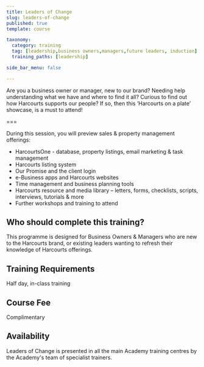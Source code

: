```yaml
---
title: Leaders of Change
slug: leaders-of-change
published: true
template: course

taxonomy:
  category: training
  tag: [leadership,business owners,managers,future leaders, induction]
  training_paths: [leadership]

side_bar_menu: false

---
```


Are you a business owner or manager, new to our brand? Needing help understanding what we have and where to find it all? Curious to find out how Harcourts supports our people? If so, then this ‘Harcourts on a plate’ showcase, is a must to attend!

===

During this session, you will preview sales & property management offerings:
-	HarcourtsOne - database, property listings, email marketing & task management 
-	Harcourts listing system
-	Our Promise and the client login
-	e-Business apps and Harcourts websites 
-	Time management and business planning tools
-	Harcourts resource and media library – letters, forms, checklists, scripts, interviews, tutorials & more
-	Further workshops and training to attend

## Who should complete this training?
This programme is designed for Business Owners & Managers who are new to the Harcourts brand, or existing leaders wanting to refresh their knowledge of Harcourts offerings.

## Training Requirements
Half day, in-class training

## Course Fee
Complimentary

## Availability
Leaders of Change is presented in all the main Academy training centres by the Academy's team of specialist trainers.
